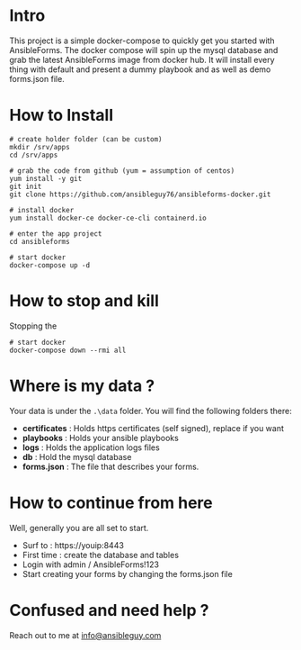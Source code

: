 # Intro
This project is a simple docker-compose to quickly get you started with AnsibleForms.
The docker compose will spin up the mysql database and grab the latest AnsibleForms image from docker hub.
It will install every thing with default and present a dummy playbook and as well as demo forms.json file.

# How to Install
```
# create holder folder (can be custom)
mkdir /srv/apps
cd /srv/apps

# grab the code from github (yum = assumption of centos)
yum install -y git
‌‌git init
git clone https://github.com/ansibleguy76/ansibleforms-docker.git

# install docker
yum install docker-ce docker-ce-cli containerd.io

# enter the app project
cd ansibleforms

# start docker
docker-compose up -d
```
# How to stop and kill
Stopping the
```
# start docker
docker-compose down --rmi all
```
# Where is my data ?
Your data is under the `.\data` folder.
You will find the following folders there:
- **certificates** : Holds https certificates (self signed), replace if you want
- **playbooks** : Holds your ansible playbooks
- **logs** : Holds the application logs files
- **db** : Hold the mysql database
- **forms.json** : The file that describes your forms.

# How to continue from here
Well, generally you are all set to start.  
- Surf to : https://youip:8443
- First time : create the database and tables
- Login with admin / AnsibleForms!123
- Start creating your forms by changing the forms.json file

# Confused and need help ?
Reach out to me at info@ansibleguy.com

